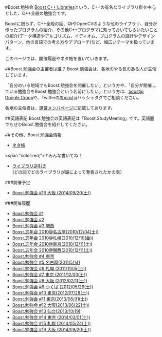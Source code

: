 #Boost.勉強会
[Boost C++ Libraries](http://www.boost.org/)という、C++の有名なライブラリ群を中心とした、C++全般の勉強会です。

Boostに限らず、C++全般の話、QtやOpenCVのような他のライブラリ、自分が作ったプログラムの紹介、その他C++プログラマに知っておいてもらいたいことの紹介(データ構造やアルゴリズム、イディオム、プログラムの設計やデザインパターン、他の言語での考え方やアプローチ)など、幅広いテーマを扱っています。 

このページでは、開催履歴やネタ帳を置いていきます。

##Boost.勉強会の主催者は誰？
Boost.勉強会は、各地のやる気のある人が主催しています。

「自分のいる地域でもBoost.勉強会を開催したい」という方や、「自分が開催している勉強会をBoost.勉強会という名前にしたい」という方は、[boostjp Google Group](https://groups.google.com/group/boostjp)や、Twitterの[#boostjp](http://twitter.com/search?q=%23boostjp)ハッシュタグでご相談ください。 

各地の主催者は、[運営メンバページ](/the-team.md)に記載してあります。


##英語表記
Boost.勉強会の英語表記は「Boost.StudyMeeting」です。英語圏でもぜひBoost.勉強会を紹介してください。


##その他、Boost.勉強会情報
- [ネタ帳](/study_meeting/idea.md)

<span "color:red;">↑みんな書いてね！</span>

- [ライブラリ逆引き](/study_meeting/reversed_index.md) (どの回でどのライブラリが誰によって発表されたかの表）


###開催予定
- [Boost.勉強会 #16 大阪 (2014/09/20(土))](/study_meeting/study16.md)


###開催履歴
- [Boost.勉強会 #1](/study_meeting/study1.md)
- [Boost.勉強会 #2](/study_meeting/study2.md)
- [Boost.勉強会 #3 関西](/study_meeting/study3.md)
- [Boost.忘年会 2010@名古屋(2010/12/04(土))](/study_meeting/year-end-party2010-nagoya.md)
- [Boost.忘年会 2010@札幌(2010/12/10(金))](/study_meeting/year-end-party2010-sapporo.md)
- [Boost.忘年会 2010@東京(2010/12/11(土))](/study_meeting/year-end-party2010-tokyo.md)
- [Boost.忘年会 2010@関西(2010/12/11(土))](http://atnd.org/events/10128)
- [Boost.勉強会 #4 東京](/study_meeting/study4.md)
- [Boost.勉強会 #5 名古屋(2011/5/14)](/study_meeting/study5.md)
- [Boost.勉強会 #6 札幌 (2011/11/05(土))](/study_meeting/study6.md)
- [Boost.勉強会 #7 東京 (2011/12/03(土))](/study_meeting/study7.md)
- [Boost.勉強会 #8 大阪 (2012/02/11(土))](/study_meeting/study8.md)
- [Boost.勉強会 #9 つくば (2012/05/26(土))](/study_meeting/study9.md)
- [Boost.勉強会 #10 東京(2012/07/28(土))](/study_meeting/study10.md)
- [Boost.勉強会 #11 東京(2013/06/01(土))](/study_meeting/study11.md)
- [Boost.勉強会 #12 大阪(2013/06/22(土))](/study_meeting/study12.md)
- [Boost.勉強会 #13 仙台(2013/10/19)](/study_meeting/study13.md)
- [Boost.勉強会 #14 東京 (2014/03/01(土))](/study_meeting/study14.md)
- [Boost.勉強会 #15 札幌 (2014/05/24(土))](/study_meeting/study15.md)
- [Boost.勉強会 #16 大阪 (2014/09/20(土))](/study_meeting/study16.md)

